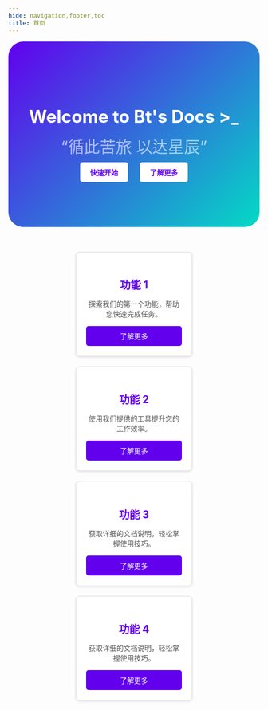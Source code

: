 ```yaml
---
hide: navigation,footer,toc
title: 首页
---
```


 <!-- 英雄部分 -->
<div class="hero">
	<h1>Welcome to Bt's Docs >_</h1>
	<center><font class="anim-span"  color= #ffffff size=6 class="ml3" style="opacity:0.6">“循此苦旅 以达星辰”</font></center>
	<a href="#">快速开始</a>
	<a href="#">了解更多</a>
</div>

<!-- 功能块部分 -->
<div class="features">
	<div class="feature">
		<h3>功能 1</h3>
		<p>探索我们的第一个功能，帮助您快速完成任务。</p>
		<a href="page1.md">了解更多</a>
	</div>
	<div class="feature">
		<h3>功能 2</h3>
		<p>使用我们提供的工具提升您的工作效率。</p>
		<a href="page2.md">了解更多</a>
	</div>
	<div class="feature">
		<h3>功能 3</h3>
		<p>获取详细的文档说明，轻松掌握使用技巧。</p>
		<a href="page3.md">了解更多</a>
	</div>
	<div class="feature">
		<h3>功能 4</h3>
		<p>获取详细的文档说明，轻松掌握使用技巧。</p>
		<a href="page3.md">了解更多</a>
	</div>
</div>

<style>
	
	/* 英雄部分样式 */
	.hero {
		background: linear-gradient(135deg, #6200ee, #03dac5);
		text-align: center;
		padding: 80px 20px;
		border-radius:30px;
	}

	.hero h1 {
		font-size: 2.5em;
		margin-bottom: 15px;
		color: white;
	}

	.hero p {
		font-size: 1.2em;
		margin-bottom: 25px;
	}

	.hero a {
		display: inline-block;
		margin: 10px;
		padding: 10px 20px;
		background: white;
		color: #6200ee;
		text-decoration: none;
		border-radius: 5px;
		font-weight: bold;
		transition: background 0.3s, color 0.3s;
	}

	.hero a:hover {
		background: #3700b3;
		color: white;
	}

	/* 功能块部分样式 */
	.features {
		display: flex;
		flex-wrap: wrap;
		justify-content: center;
		padding: 40px 20px;
	}

	.feature {
		flex: 1 1 calc(50% - 40px);
		max-width: calc(50% - 40px);
		margin: 10px;
		padding: 20px;
		border: 1px solid #ddd;
		border-radius: 8px;
		text-align: center;
		box-shadow: 0 2px 5px rgba(0, 0, 0, 0.1);
		transition: box-shadow 0.3s, transform 0.3s;
		background: white;
	}

	.feature:hover {
		box-shadow: 0 4px 10px rgba(0, 0, 0, 0.2);
		transform: translateY(-5px);
	}

	.feature h3 {
		font-size: 1.5em;
		margin-bottom: 10px;
		color: #6200ee;
	}

	.feature p {
		font-size: 1em;
		color: #555;
	}

	.feature a {
		display: block;
		margin-top: 15px;
		padding: 10px 15px;
		color: white;
		background: #6200ee;
		text-decoration: none;
		border-radius: 5px;
		transition: background 0.3s;
	}

	.feature a:hover {
		background: #3700b3;
	}

	/* 移动端优化 */
	@media screen and (max-width: 768px) {
		.feature {
			flex: 1 1 calc(50% - 40px);
			max-width: calc(50% - 40px);
		}
	}

	@media screen and (max-width: 480px) {
		.feature {
			flex: 1 1 100%;
			max-width: 100%;
		}
	}
	.content__inner h1 {
		display: none;
	}
	.md-content {
		max-width: 50rem;
		margin:0 auto;
	}
</style>
<script src=""></script>
<script>
	// 为每个带有 anim-span 类的元素添加文字拆分和动画
	function splitTextAndAnimate() {
		// 查找所有 class 为 anim-span 的元素
		document.querySelectorAll('.anim-span').forEach(textElement => {
			const textContent = textElement.textContent;

			// 清空内容并按字符拆分
			textElement.innerHTML = '';
			textContent.split('').forEach(char => {
				const span = document.createElement('span');
				span.classList.add('letter');
				span.textContent = char;
				textElement.appendChild(span);
			});

			// 使用 Anime.js 为拆分后的文字应用动画
			anime.timeline({loop: true})
				.add({
					targets: textElement.querySelectorAll('.letter'),
					opacity: [0, 1],
					translateY: [20, 0],
					easing: 'easeOutExpo',
					duration: 1000,
					delay: anime.stagger(100), // 每个字符的延迟
				})
				.add({
					targets: textElement.querySelectorAll('.letter'),
					opacity: [1, 0],
					translateY: [0, 20],
					easing: 'easeInExpo',
					duration: 1000,
					delay: anime.stagger(100),
				});
		});
	}

	// 页面加载时执行一次拆分和动画
	splitTextAndAnimate();

	// 监听窗口大小变化，重新触发动画
	window.addEventListener('resize', function() {
		splitTextAndAnimate(); // 页面resize后重新拆分并动画
	});
</script>

